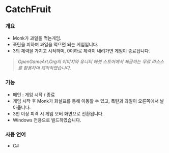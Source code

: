 # CatchFruit

### 개요
- Monk가 과일을 먹는게임.
- 폭탄을 피하며 과일을 먹으면 되는 게임입니다.
- 3의 체력을 가지고 시작하며, 0이하로 체력이 내려가면 게임이 종료됩니다.
> *OpenGameArt.Org의 이미지와 유니티 에셋 스토어에서 제공하는 무료 리소스를 활용하여 제작하였습니다.*

### 기능
- 메인 : 게임 시작 / 종료
- 게임 시작 후 Monk가 화살표를 통해 이동할 수 있고, 폭탄과 과일이 오른쪽에서 날아옵니다.
- 3번 이상 피격 시 게임 오버 화면으로 전환됩니다.
- Windows 전용으로 빌드하였습니다. 

### 사용 언어
- C#
